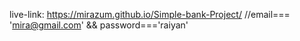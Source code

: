 live-link:
https://mirazum.github.io/Simple-bank-Project/
//email=== 'mira@gmail.com' && password==='raiyan'
